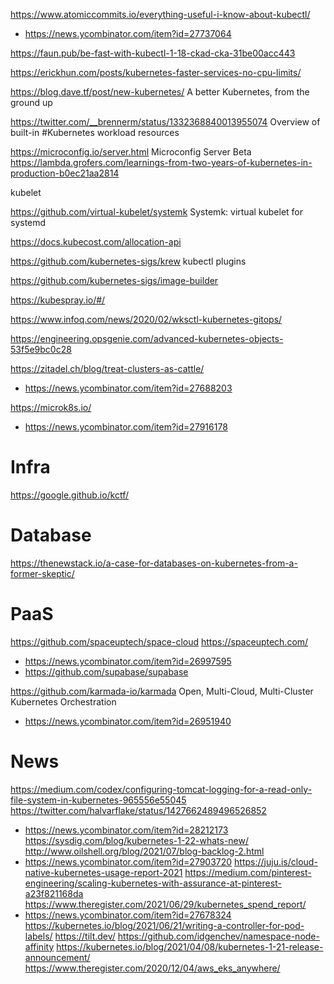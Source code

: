 https://www.atomiccommits.io/everything-useful-i-know-about-kubectl/
* https://news.ycombinator.com/item?id=27737064

https://faun.pub/be-fast-with-kubectl-1-18-ckad-cka-31be00acc443

https://erickhun.com/posts/kubernetes-faster-services-no-cpu-limits/

https://blog.dave.tf/post/new-kubernetes/ A better Kubernetes, from the ground up

https://twitter.com/__brennerm/status/1332368840013955074 Overview of built-in #Kubernetes workload resources

https://microconfig.io/server.html  Microconfig Server Beta
https://lambda.grofers.com/learnings-from-two-years-of-kubernetes-in-production-b0ec21aa2814

kubelet

https://github.com/virtual-kubelet/systemk Systemk: virtual kubelet for systemd

https://docs.kubecost.com/allocation-api

https://github.com/kubernetes-sigs/krew kubectl plugins

https://github.com/kubernetes-sigs/image-builder

https://kubespray.io/#/

https://www.infoq.com/news/2020/02/wksctl-kubernetes-gitops/

https://engineering.opsgenie.com/advanced-kubernetes-objects-53f5e9bc0c28

https://zitadel.ch/blog/treat-clusters-as-cattle/
* https://news.ycombinator.com/item?id=27688203

https://microk8s.io/
* https://news.ycombinator.com/item?id=27916178

# Infra
https://google.github.io/kctf/

# Database
https://thenewstack.io/a-case-for-databases-on-kubernetes-from-a-former-skeptic/

# PaaS
https://github.com/spaceuptech/space-cloud https://spaceuptech.com/
* https://news.ycombinator.com/item?id=26997595
* https://github.com/supabase/supabase

https://github.com/karmada-io/karmada Open, Multi-Cloud, Multi-Cluster Kubernetes Orchestration
* https://news.ycombinator.com/item?id=26951940

# News
https://medium.com/codex/configuring-tomcat-logging-for-a-read-only-file-system-in-kubernetes-965556e55045
https://twitter.com/halvarflake/status/1427662489496526852
* https://news.ycombinator.com/item?id=28212173
https://sysdig.com/blog/kubernetes-1-22-whats-new/
http://www.oilshell.org/blog/2021/07/blog-backlog-2.html
* https://news.ycombinator.com/item?id=27903720
https://juju.is/cloud-native-kubernetes-usage-report-2021
https://medium.com/pinterest-engineering/scaling-kubernetes-with-assurance-at-pinterest-a23f821168da
https://www.theregister.com/2021/06/29/kubernetes_spend_report/
* https://news.ycombinator.com/item?id=27678324
https://kubernetes.io/blog/2021/06/21/writing-a-controller-for-pod-labels/
https://tilt.dev/
https://github.com/idgenchev/namespace-node-affinity
https://kubernetes.io/blog/2021/04/08/kubernetes-1-21-release-announcement/
https://www.theregister.com/2020/12/04/aws_eks_anywhere/